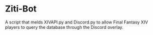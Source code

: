 # Ziti-Bot
A script that melds XIVAPI.py and Discord.py to allow Final Fantasy XIV players to query the database through the Discord overlay.

